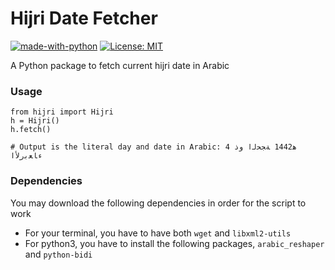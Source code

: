 # Hijri Date Fetcher
[![made-with-python](https://img.shields.io/badge/Backend-Python-1F425F.svg)](https://www.python.org/)
[![License: MIT](https://img.shields.io/badge/License-MIT-Green.svg)](https://opensource.org/licenses/MIT)

A Python package to fetch current hijri date in Arabic

### Usage

```
from hijri import Hijri
h = Hijri()
h.fetch()

# Output is the literal day and date in Arabic: ﻫ1442 ﺔﺠﺤﻟﺍ ﻭﺫ 4 ﺀﺎﻌﺑﺭﻷﺍ
```

### Dependencies
You may download the following dependencies in order for the script to work

- For your terminal, you have to have both `wget` and `libxml2-utils`
- For python3, you have to install the following packages, `arabic_reshaper` and `python-bidi`
